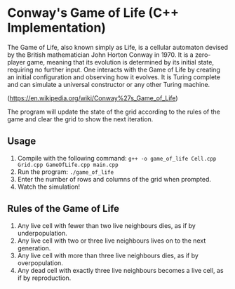# Conway's Game of Life (C++ Implementation)

The Game of Life, also known simply as Life, is a cellular automaton devised by the British mathematician John Horton Conway in 1970. It is a zero-player game, meaning that its evolution is determined by its initial state, requiring no further input. One interacts with the Game of Life by creating an initial configuration and observing how it evolves. It is Turing complete and can simulate a universal constructor or any other Turing machine.

(https://en.wikipedia.org/wiki/Conway%27s_Game_of_Life)

The program will update the state of the grid according to the rules of the game and clear the grid to show the next iteration.


## Usage

1. Compile with the following command: `g++ -o game_of_life Cell.cpp Grid.cpp GameOfLife.cpp main.cpp`
2. Run the program: `./game_of_life`
3. Enter the number of rows and columns of the grid when prompted.
4. Watch the simulation!

## Rules of the Game of Life

1. Any live cell with fewer than two live neighbours dies, as if by underpopulation.
2. Any live cell with two or three live neighbours lives on to the next generation.
3. Any live cell with more than three live neighbours dies, as if by overpopulation.
4. Any dead cell with exactly three live neighbours becomes a live cell, as if by reproduction.
